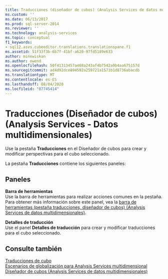 ```yaml
---
title: Traducciones (diseñador de cubos) (Analysis Services de datos multidimensionales) | Microsoft Docs
ms.custom: ''
ms.date: 06/13/2017
ms.prod: sql-server-2014
ms.reviewer: ''
ms.technology: analysis-services
ms.topic: conceptual
f1_keywords:
- sql12.asvs.cubeeditor.translations.translationspane.f1
ms.assetid: 51f33f3b-6b7f-41bf-a620-97fd5189e633
author: minewiskan
ms.author: owend
ms.openlocfilehash: 50f41313457a468a243af4b7542a9b4aa675157d
ms.sourcegitcommit: ad4d92dce894592a259721a1571b1d8736abacdb
ms.translationtype: MT
ms.contentlocale: es-ES
ms.lasthandoff: 08/04/2020
ms.locfileid: "87745414"
---
```

# <a name="translations-cube-designer-analysis-services---multidimensional-data"></a>Traducciones (Diseñador de cubos) (Analysis Services - Datos multidimensionales)
  Use la pestaña **Traducciones** en el Diseñador de cubos para crear y modificar perspectivas para el cubo seleccionado.  
  
 La pestaña **Traducciones** contiene los siguientes paneles:  
  
## <a name="panes"></a>Paneles  
 **Barra de herramientas**  
 Use la barra de herramientas para realizar acciones comunes en la pestaña. Para obtener más información sobre este panel, vea la [barra de herramientas &#40;pestaña traducciones, diseñador de cubos&#41; &#40;Analysis Services de datos multidimensionales&#41;](toolbar-translations-tab-cube-designer-analysis-services-multidimensional-data.md).  
  
 **Detalles de traducción**  
 Use el panel **Detalles de traducción** para crear y modificar traducciones para el cubo seleccionado.  
  
## <a name="see-also"></a>Consulte también  
 [Traducciones de cubo](multidimensional-models-olap-logical-cube-objects/cube-translations.md)   
 [Escenarios de globalización para Analysis Services multidimensional](globalization-scenarios-for-analysis-services-multiidimensional.md)   
 [Diseñador de cubos &#40;Analysis Services de datos multidimensionales&#41;](cube-designer-analysis-services-multidimensional-data.md)  
  
  
